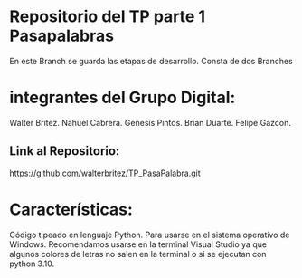 # Repositorio del TP parte 1 Pasapalabras

En este Branch se guarda las etapas de desarrollo.
Consta de dos Branches

# integrantes del Grupo Digital:
Walter Britez. 
Nahuel Cabrera. 
Genesis Pintos.
Brian Duarte. 
Felipe Gazcon.

## Link al Repositorio:

https://github.com/walterbritez/TP_PasaPalabra.git

# Características:

Código tipeado en lenguaje Python. Para usarse en el sistema operativo de Windows. Recomendamos usarse en la terminal Visual Studio ya que algunos colores de letras no salen en la terminal o si se ejecutan con python 3.10.
